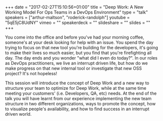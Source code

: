 +++
date = "2017-02-27T15:10:56+01:00"
title = "Deep Work: A New Working Model For Ops Teams in a DevOps Environment"
type = "talk"
speakers = ["arthur-maltson", "roderick-randolph"]
youtube = "5qE5jC8UdNY"
vimeo = ""
speakerdeck = ""
slideshare = ""
slides = ""
+++

You come into the office and before you've had your morning coffee, someone's at your desk looking for help with an issue. You spend the day trying to focus on that new tool you're building for the developers, it's going to make their lives so much easier, but you find that you're firefighting all day. The day ends and you wonder "what did I even do today?". In our roles as DevOps practitioners, we live an interrupt driven life, but how do we make progress on that new internal tool or investigate that new OSS project? It's not hopeless!

This session will introduce the concept of Deep Work and a new way to structure your team to optimize for Deep Work, while at the same time meeting your customers' (i.e. Developers, QA, etc) needs. At the end of the talk you will have learnt from our experience implementing the new team structure in two different organizations, ways to promote the concept, how to visualize people's availability, and how to find success in an interrupt driven world.
